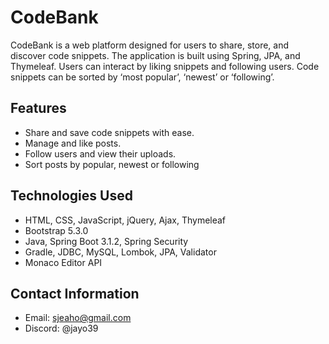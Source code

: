 # CodeBank

CodeBank is a web platform designed for users to share, store, and discover code snippets. The application is built using Spring, JPA, and Thymeleaf. Users can interact by liking snippets and following users. Code snippets can be sorted by ‘most popular’, ‘newest’ or ‘following’.

## Features

- Share and save code snippets with ease.
- Manage and like posts.
- Follow users and view their uploads.
- Sort posts by popular, newest or following

## Technologies Used

- HTML, CSS, JavaScript, jQuery, Ajax, Thymeleaf
- Bootstrap 5.3.0
- Java, Spring Boot 3.1.2, Spring Security
- Gradle, JDBC, MySQL, Lombok, JPA, Validator
- Monaco Editor API

## Contact Information

- Email: sjeaho@gmail.com
- Discord: @jayo39
